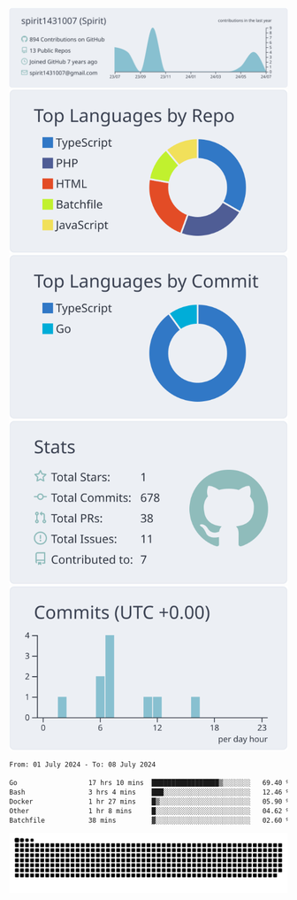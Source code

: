 [![](https://raw.githubusercontent.com/spirit1431007/spirit1431007/master/profile-summary-card-output/nord_bright/0-profile-details.svg)](https://git.io/spiritx)
[![](https://raw.githubusercontent.com/spirit1431007/spirit1431007/master/profile-summary-card-output/nord_bright/1-repos-per-language.svg)](https://git.io/spiritx) [![](https://raw.githubusercontent.com/spirit1431007/spirit1431007/master/profile-summary-card-output/nord_bright/2-most-commit-language.svg)](https://git.io/spiritx)
[![](https://raw.githubusercontent.com/spirit1431007/spirit1431007/master/profile-summary-card-output/nord_bright/3-stats.svg)](https://git.io/spiritx) [![](https://raw.githubusercontent.com/spirit1431007/spirit1431007/master/profile-summary-card-output/nord_bright/4-productive-time.svg)](https://git.io/spiritx)

<!--START_SECTION:waka-->

```txt
From: 01 July 2024 - To: 08 July 2024

Go                  17 hrs 10 mins  █████████████████▒░░░░░░░   69.40 %
Bash                3 hrs 4 mins    ███░░░░░░░░░░░░░░░░░░░░░░   12.46 %
Docker              1 hr 27 mins    █▒░░░░░░░░░░░░░░░░░░░░░░░   05.90 %
Other               1 hr 8 mins     █░░░░░░░░░░░░░░░░░░░░░░░░   04.62 %
Batchfile           38 mins         ▓░░░░░░░░░░░░░░░░░░░░░░░░   02.60 %
```

<!--END_SECTION:waka-->

![contribution](https://github.com/spirit1431007/spirit1431007/blob/output/github-contribution-grid-snake.svg)
